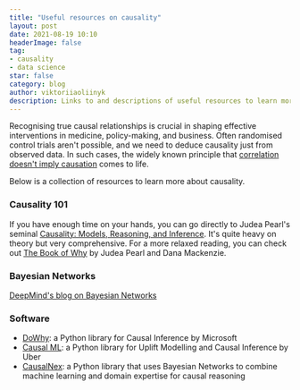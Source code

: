 ```yaml
---
title: "Useful resources on causality"
layout: post
date: 2021-08-19 10:10
headerImage: false
tag:
- causality
- data science
star: false
category: blog
author: viktoriiaoliinyk
description: Links to and descriptions of useful resources to learn more about causality
---
```


Recognising true causal relationships is crucial in shaping effective interventions in medicine, policy-making, and business. Often randomised control trials aren't possible, and we need to deduce causality just from observed data. In such cases, the widely known principle that [correlation doesn't imply causation](https://www.tylervigen.com/spurious-correlations) comes to life. 

Below is a collection of resources to learn more about causality. 

### Causality 101
If you have enough time on your hands, you can go directly to Judea Pearl's seminal [Causality: Models, Reasoning, and Inference](https://yzhu.io/courses/core/reading/04.causality.pdf). It's quite heavy on theory but very comprehensive. 
For a more relaxed reading, you can check out [The Book of Why](http://bayes.cs.ucla.edu/WHY/) by Judea Pearl and Dana Mackenzie.

### Bayesian Networks
[DeepMind's blog on Bayesian Networks](https://www.deepmind.com/blog/causal-bayesian-networks-a-flexible-tool-to-enable-fairer-machine-learning)


<!-- <ul>
    <li>https://www.inference.vc/untitled/</li>
    <li>https://arxiv.org/pdf/1305.5506.pdf</li>
    <li>http://media.nips.cc/Conferences/2013/nips-dec2013-pearl-bareinboim-tutorial-full.pdf</li>
    <li>http://www.matematica.uns.edu.ar/XCongresoMonteiro/Docs/inferencia-causal-andrea.pdf</li>
    <li>https://www.ericsson.com/en/blog/2020/2/causal-inference-machine-learning</li>
    <li>https://towardsdatascience.com/use-causal-graphs-4e3af630cf64</li>
</ul> -->

### Software

<ul>
    <li> <a href="https://github.com/Microsoft/dowhym">DoWhy</a>: a Python library for Causal Inference by Microsoft</li>
    <li> <a href="https://github.com/uber/causalml">Causal ML</a>: a Python library for Uplift Modelling and Causal Inference by Uber</li>
    <li><a href="https://causalnex.readthedocs.io/en/latest/">CausalNex</a>: a Python library that uses Bayesian Networks to combine machine learning and domain expertise for causal reasoning</li>
</ul>

